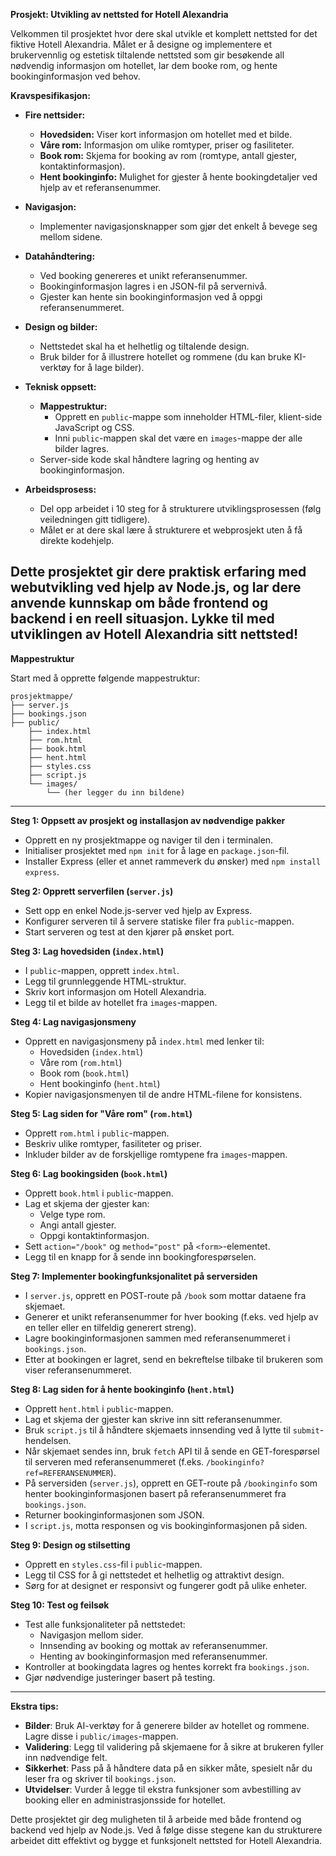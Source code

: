 **Prosjekt: Utvikling av nettsted for Hotell Alexandria**

Velkommen til prosjektet hvor dere skal utvikle et komplett nettsted for det fiktive Hotell Alexandria. Målet er å designe og implementere et brukervennlig og estetisk tiltalende nettsted som gir besøkende all nødvendig informasjon om hotellet, lar dem booke rom, og hente bookinginformasjon ved behov.

**Kravspesifikasjon:**

- **Fire nettsider:**
  - **Hovedsiden:** Viser kort informasjon om hotellet med et bilde.
  - **Våre rom:** Informasjon om ulike romtyper, priser og fasiliteter.
  - **Book rom:** Skjema for booking av rom (romtype, antall gjester, kontaktinformasjon).
  - **Hent bookinginfo:** Mulighet for gjester å hente bookingdetaljer ved hjelp av et referansenummer.

- **Navigasjon:**
  - Implementer navigasjonsknapper som gjør det enkelt å bevege seg mellom sidene.

- **Datahåndtering:**
  - Ved booking genereres et unikt referansenummer.
  - Bookinginformasjon lagres i en JSON-fil på servernivå.
  - Gjester kan hente sin bookinginformasjon ved å oppgi referansenummeret.

- **Design og bilder:**
  - Nettstedet skal ha et helhetlig og tiltalende design.
  - Bruk bilder for å illustrere hotellet og rommene (du kan bruke KI-verktøy for å lage bilder).

- **Teknisk oppsett:**
  - **Mappestruktur:**
    - Opprett en `public`-mappe som inneholder HTML-filer, klient-side JavaScript og CSS.
    - Inni `public`-mappen skal det være en `images`-mappe der alle bilder lagres.
  - Server-side kode skal håndtere lagring og henting av bookinginformasjon.

- **Arbeidsprosess:**
  - Del opp arbeidet i 10 steg for å strukturere utviklingsprosessen (følg veiledningen gitt tidligere).
  - Målet er at dere skal lære å strukturere et webprosjekt uten å få direkte kodehjelp.

Dette prosjektet gir dere praktisk erfaring med webutvikling ved hjelp av Node.js, og lar dere anvende kunnskap om både frontend og backend i en reell situasjon. Lykke til med utviklingen av Hotell Alexandria sitt nettsted!
---

**Mappestruktur**

Start med å opprette følgende mappestruktur:

```
prosjektmappe/
├── server.js
├── bookings.json
├── public/
    ├── index.html
    ├── rom.html
    ├── book.html
    ├── hent.html
    ├── styles.css
    ├── script.js
    └── images/
        └── (her legger du inn bildene)
```

---

**Steg 1: Oppsett av prosjekt og installasjon av nødvendige pakker**

- Opprett en ny prosjektmappe og naviger til den i terminalen.
- Initialiser prosjektet med `npm init` for å lage en `package.json`-fil.
- Installer Express (eller et annet rammeverk du ønsker) med `npm install express`.

**Steg 2: Opprett serverfilen (`server.js`)**

- Sett opp en enkel Node.js-server ved hjelp av Express.
- Konfigurer serveren til å servere statiske filer fra `public`-mappen.
- Start serveren og test at den kjører på ønsket port.

**Steg 3: Lag hovedsiden (`index.html`)**

- I `public`-mappen, opprett `index.html`.
- Legg til grunnleggende HTML-struktur.
- Skriv kort informasjon om Hotell Alexandria.
- Legg til et bilde av hotellet fra `images`-mappen.

**Steg 4: Lag navigasjonsmeny**

- Opprett en navigasjonsmeny på `index.html` med lenker til:
  - Hovedsiden (`index.html`)
  - Våre rom (`rom.html`)
  - Book rom (`book.html`)
  - Hent bookinginfo (`hent.html`)
- Kopier navigasjonsmenyen til de andre HTML-filene for konsistens.

**Steg 5: Lag siden for "Våre rom" (`rom.html`)**

- Opprett `rom.html` i `public`-mappen.
- Beskriv ulike romtyper, fasiliteter og priser.
- Inkluder bilder av de forskjellige romtypene fra `images`-mappen.

**Steg 6: Lag bookingsiden (`book.html`)**

- Opprett `book.html` i `public`-mappen.
- Lag et skjema der gjester kan:
  - Velge type rom.
  - Angi antall gjester.
  - Oppgi kontaktinformasjon.
- Sett `action="/book"` og `method="post"` på `<form>`-elementet.
- Legg til en knapp for å sende inn bookingforespørselen.

**Steg 7: Implementer bookingfunksjonalitet på serversiden**

- I `server.js`, opprett en POST-route på `/book` som mottar dataene fra skjemaet.
- Generer et unikt referansenummer for hver booking (f.eks. ved hjelp av en teller eller en tilfeldig generert streng).
- Lagre bookinginformasjonen sammen med referansenummeret i `bookings.json`.
- Etter at bookingen er lagret, send en bekreftelse tilbake til brukeren som viser referansenummeret.

**Steg 8: Lag siden for å hente bookinginfo (`hent.html`)**

- Opprett `hent.html` i `public`-mappen.
- Lag et skjema der gjester kan skrive inn sitt referansenummer.
- Bruk `script.js` til å håndtere skjemaets innsending ved å lytte til `submit`-hendelsen.
- Når skjemaet sendes inn, bruk `fetch` API til å sende en GET-forespørsel til serveren med referansenummeret (f.eks. `/bookinginfo?ref=REFERANSENUMMER`).
- På serversiden (`server.js`), opprett en GET-route på `/bookinginfo` som henter bookinginformasjonen basert på referansenummeret fra `bookings.json`.
- Returner bookinginformasjonen som JSON.
- I `script.js`, motta responsen og vis bookinginformasjonen på siden.

**Steg 9: Design og stilsetting**

- Opprett en `styles.css`-fil i `public`-mappen.
- Legg til CSS for å gi nettstedet et helhetlig og attraktivt design.
- Sørg for at designet er responsivt og fungerer godt på ulike enheter.

**Steg 10: Test og feilsøk**

- Test alle funksjonaliteter på nettstedet:
  - Navigasjon mellom sider.
  - Innsending av booking og mottak av referansenummer.
  - Henting av bookinginformasjon med referansenummer.
- Kontroller at bookingdata lagres og hentes korrekt fra `bookings.json`.
- Gjør nødvendige justeringer basert på testing.

---

**Ekstra tips:**

- **Bilder**: Bruk AI-verktøy for å generere bilder av hotellet og rommene. Lagre disse i `public/images`-mappen.
- **Validering**: Legg til validering på skjemaene for å sikre at brukeren fyller inn nødvendige felt.
- **Sikkerhet**: Pass på å håndtere data på en sikker måte, spesielt når du leser fra og skriver til `bookings.json`.
- **Utvidelser**: Vurder å legge til ekstra funksjoner som avbestilling av booking eller en administrasjonsside for hotellet.

Dette prosjektet gir deg muligheten til å arbeide med både frontend og backend ved hjelp av Node.js. Ved å følge disse stegene kan du strukturere arbeidet ditt effektivt og bygge et funksjonelt nettsted for Hotell Alexandria.